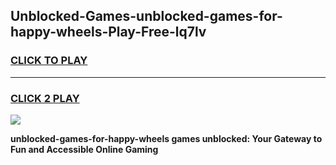 
## Unblocked-Games-unblocked-games-for-happy-wheels-Play-Free-lq7lv
<h3>
<a href="https://premium76.site?title=unblocked-games-for-happy-wheels&ref=21A">CLICK TO PLAY</a></h3>
<hr>

<h3>
<a href="https://premium76.site?title=unblocked-games-for-happy-wheels&ref=21A">CLICK 2 PLAY</a>
  
</h3>

<a href="https://premium76.site?title=unblocked-games-for-happy-wheels&ref=21A"><img src="https://clearcache.store/games.png"></a>


**unblocked-games-for-happy-wheels games unblocked: Your Gateway to Fun and Accessible Online Gaming**
